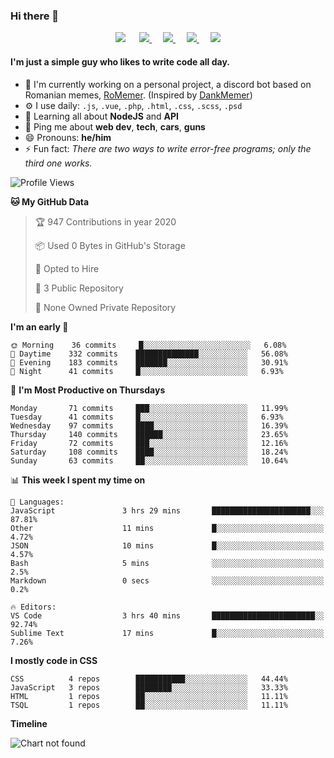 ### Hi there 👋

<p align="center">
    <a href="https://pufler.dev/git-badges/" target="_blank"><img src="https://badges.pufler.dev/visits/LeonardSSH/LeonardSSH?style=flat-square&color=6875f5&logo=github"></a>
    &emsp;
    <a href="https://twitter.com/leonardssh_22" target="_blank">
        <img src="https://img.shields.io/twitter/follow/leonardssh_22?color=1DA1F2&label=%40leonardssh_22&logo=twitter&style=flat-square">     
    </a> 
    &emsp;
    <a href="javascript:void(0)" target="_blank">
        <img src="https://img.shields.io/badge/Leonard-6666-738ADB?label=Leonard&style=flat-square&logo=discord">     
    </a> 
     &emsp;
    <a href="https://www.instagram.com/leonardssh22/" target="_blank">
        <img src="https://img.shields.io/badge/leonardssh22-follow-ff3d55?label=@leonardssh22&style=flat-square&logo=instagram">     
    </a> 
     &emsp;
    <a href="mailto:contact@leonard.pw" target="_blank">
        <img src="https://img.shields.io/badge/contact@leonard.pw-contact-D44638?label=contact@leonard.pw&style=flat-square&logo=gmail">     
    </a> 
</p>

#### I'm just a simple guy who likes to write code all day.

- 🏢 I'm currently working on a personal project, a discord bot based on Romanian memes, [RoMemer](https://github.com/RoMemer). (Inspired by [DankMemer](https://github.com/DankMemer))
- ⚙️ I use daily: `.js`, `.vue`, `.php`, `.html`, `.css`, `.scss`, `.psd`
- 🌱 Learning all about **NodeJS** and **API**
- 💬 Ping me about **web dev**, **tech**, **cars**, **guns**
- 😄 Pronouns: **he/him**
- ⚡️ Fun fact: *There are two ways to write error-free programs; only the third one works.*

<!--START_SECTION:waka-->
![Profile Views](http://img.shields.io/badge/Profile%20Views-5-blue)

**🐱 My GitHub Data** 

> 🏆 947 Contributions in year 2020
 > 
> 📦 Used 0 Bytes in GitHub's Storage 
 > 
> 💼 Opted to Hire
 > 
> 📜 3 Public Repository 
 > 
> 🔑 None Owned Private Repository 

**I'm an early 🐤** 

```text
🌞 Morning    36 commits     █░░░░░░░░░░░░░░░░░░░░░░░░   6.08% 
🌆 Daytime    332 commits    ██████████████░░░░░░░░░░░   56.08% 
🌃 Evening    183 commits    ███████░░░░░░░░░░░░░░░░░░   30.91% 
🌙 Night      41 commits     █░░░░░░░░░░░░░░░░░░░░░░░░   6.93%

```
📅 **I'm Most Productive on Thursdays** 

```text
Monday       71 commits     ███░░░░░░░░░░░░░░░░░░░░░░   11.99% 
Tuesday      41 commits     █░░░░░░░░░░░░░░░░░░░░░░░░   6.93% 
Wednesday    97 commits     ████░░░░░░░░░░░░░░░░░░░░░   16.39% 
Thursday     140 commits    ██████░░░░░░░░░░░░░░░░░░░   23.65% 
Friday       72 commits     ███░░░░░░░░░░░░░░░░░░░░░░   12.16% 
Saturday     108 commits    ████░░░░░░░░░░░░░░░░░░░░░   18.24% 
Sunday       63 commits     ██░░░░░░░░░░░░░░░░░░░░░░░   10.64%

```


📊 **This week I spent my time on** 

```text
💬 Languages: 
JavaScript               3 hrs 29 mins       ██████████████████████░░░   87.81% 
Other                    11 mins             █░░░░░░░░░░░░░░░░░░░░░░░░   4.72% 
JSON                     10 mins             █░░░░░░░░░░░░░░░░░░░░░░░░   4.57% 
Bash                     5 mins              ░░░░░░░░░░░░░░░░░░░░░░░░░   2.5% 
Markdown                 0 secs              ░░░░░░░░░░░░░░░░░░░░░░░░░   0.2%

🔥 Editors: 
VS Code                  3 hrs 40 mins       ███████████████████████░░   92.74% 
Sublime Text             17 mins             █░░░░░░░░░░░░░░░░░░░░░░░░   7.26%

```

**I mostly code in CSS** 

```text
CSS          4 repos        ███████████░░░░░░░░░░░░░░   44.44% 
JavaScript   3 repos        ████████░░░░░░░░░░░░░░░░░   33.33% 
HTML         1 repos        ██░░░░░░░░░░░░░░░░░░░░░░░   11.11% 
TSQL         1 repos        ██░░░░░░░░░░░░░░░░░░░░░░░   11.11%

```


**Timeline**

![Chart not found](https://github.com/LeonardSSH/LeonardSSH/blob/master/charts/bar_graph.png) 


<!--END_SECTION:waka-->
